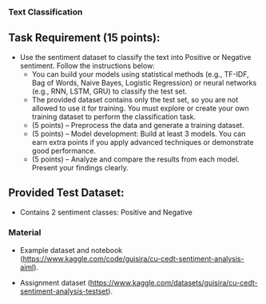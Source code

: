 ### Text Classification
## Task Requirement (15 points):
* Use the sentiment dataset to classify the text into Positive or Negative sentiment. Follow the instructions below:
    * You can build your models using statistical methods (e.g., TF-IDF, Bag of Words, Naive Bayes, Logistic Regression) or neural networks (e.g., RNN, LSTM, GRU) to classify the test set.
    * The provided dataset contains only the test set, so you are not allowed to use it for training. You must explore or create your own training dataset to perform the classification task.
    * (5 points) – Preprocess the data and generate a training dataset.
    * (5 points) – Model development: Build at least 3 models. You can earn extra points if you apply advanced techniques or demonstrate good performance.
    * (5 points) – Analyze and compare the results from each model. Present your findings clearly.

## Provided Test Dataset:
- Contains 2 sentiment classes: Positive and Negative

### Material
- Example dataset and notebook
(https://www.kaggle.com/code/guisira/cu-cedt-sentiment-analysis-aiml).

- Assignment dataset 
(https://www.kaggle.com/datasets/guisira/cu-cedt-sentiment-analysis-testset).